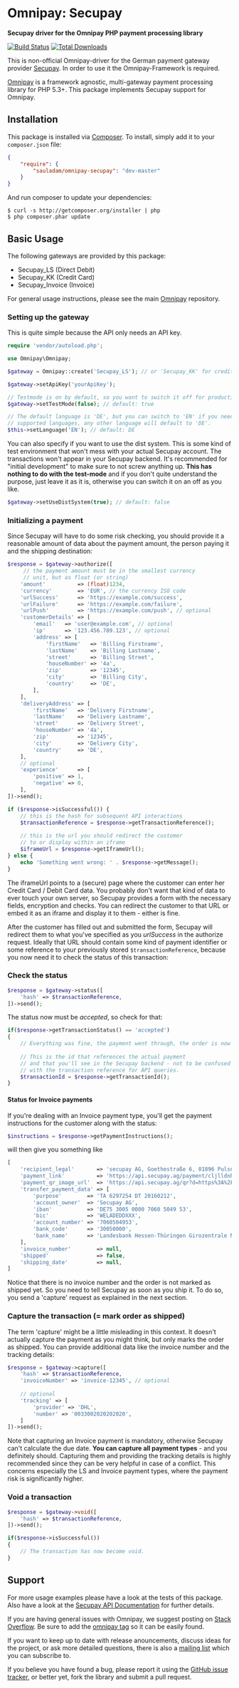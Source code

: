 # Omnipay: Secupay

**Secupay driver for the Omnipay PHP payment processing library**

[![Build Status](https://travis-ci.org/sauladam/omnipay-secupay.svg?branch=master)](https://travis-ci.org/sauladam/omnipay-secupay)
[![Total Downloads](https://poser.pugx.org/sauladam/omnipay-secupay/downloads.png)](https://packagist.org/packages/sauladam/omnipay-secupay)

This is non-official Omnipay-driver for the German payment gateway provider [Secupay](https://www.secupay.ag/).
In order to use it the Omnipay-Framework is required.

[Omnipay](https://github.com/omnipay/omnipay) is a framework agnostic, multi-gateway payment
processing library for PHP 5.3+. This package implements Secupay support for Omnipay.

## Installation

This package is installed via [Composer](http://getcomposer.org/). To install, simply add it
to your `composer.json` file:

```json
{
    "require": {
        "sauladam/omnipay-secupay": "dev-master"
    }
}
```

And run composer to update your dependencies:

    $ curl -s http://getcomposer.org/installer | php
    $ php composer.phar update

## Basic Usage

The following gateways are provided by this package:

* Secupay_LS (Direct Debit)
* Secupay_KK (Credit Card)
* Secupay_Invoice (Invoice)

For general usage instructions, please see the main [Omnipay](https://github.com/omnipay/omnipay)
repository.

### Setting up the gateway
This is quite simple because the API only needs an API key.

```php
require 'vendor/autoload.php';

use Omnipay\Omnipay;

$gateway = Omnipay::create('Secupay_LS'); // or 'Secupay_KK' for credit card / 'Secupay_Invoice' for invoice

$gateway->setApiKey('yourApiKey');

// Testmode is on by default, so you want to switch it off for production.
$gateway->setTestMode(false); // default: true

// The default language is 'DE', but you can switch to 'EN' if you need to. These are the only currently 
// supported languages, any other language will default to 'DE'.
$this->setLanguage('EN'); // default: DE

```
You can also specify if you want to use the dist system. This is some kind of test environment that won't mess with your actual Secupay account. The transactions won't appear in your Secupay backend. It's recommended for "initial development" to make sure to not screw anything up. **This has nothing to do with the test-mode** and if you don't quite understand the purpose, just leave it as it is, otherwise you can switch it on an off as you like.

```php
$gateway->setUseDistSystem(true); // default: false
```

### Initializing a payment
Since Secupay will have to do some risk checking, you should provide it a reasonable amount of data about the payment amount, the person paying it and the shipping destination:

```php
$response = $gateway->authorize([
     // the payment amount must be in the smallest currency
     // unit, but as float (or string)
    'amount'          => (float)1234,
    'currency'        => 'EUR', // the currency ISO code
    'urlSuccess'      => 'https://example.com/success',
    'urlFailure'      => 'https://example.com/failure',
    'urlPush'         => 'https://example.com/push', // optional
    'customerDetails' => [
        'email'   => 'user@example.com', // optional
        'ip'      => '123.456.789.123', // optional
        'address' => [
            'firstName'   => 'Billing Firstname',
            'lastName'    => 'Billing Lastname',
            'street'      => 'Billing Street',
            'houseNumber' => '4a',
            'zip'         => '12345',
            'city'        => 'Billing City',
            'country'     => 'DE',
        ],
    ],
    'deliveryAddress' => [
        'firstName'   => 'Delivery Firstname',
        'lastName'    => 'Delivery Lastname',
        'street'      => 'Delivery Street',
        'houseNumber' => '4a',
        'zip'         => '12345',
        'city'        => 'Delivery City',
        'country'     => 'DE',
    ],
    // optional
    'experience'      => [
        'positive' => 1,
        'negative' => 0,
    ],
])->send();

if ($response->isSuccessful()) {
    // this is the hash for subsequent API interactions
    $transactionReference = $response->getTransactionReference(); 
    
    // this is the url you should redirect the customer 
    // to or display within an iframe
    $iframeUrl = $response->getIframeUrl();
} else {
    echo 'Something went wrong: ' . $response->getMessage();
}
```
The iframeUrl points to a (secure) page where the customer can enter her Credit Card / Debit Card data. You probably don't want that kind of data to ever touch your own server, so Secupay provides a form with the necessary fields, encryption and checks. You can redirect the customer to that URL or embed it as an iframe and display it to them - either is fine.

After the customer has filled out and submitted the form, Secupay will redirect them to what you've specified as you *urlSuccess* in the authorize request. Ideally that URL should contain some kind of payment identifier or some reference to your previously stored `$transactionReference`, because you now need it to check the status of this transaction:

### Check the status
```php
$response = $gateway->status([
    'hash' => $transactionReference,
])->send();
```
The status now must be *accepted*, so check for that:
```php
if($response->getTransactionStatus() == 'accepted')
{
    // Everything was fine, the payment went through, the order is now ready to ship.
    
    // This is the id that references the actual payment 
    // and that you'll see in the Secupay backend - not to be confused
    // with the transaction reference for API queries.
    $transactionId = $response->getTransactionId();
}
```

#### Status for Invoice payments
If you're dealing with an Invoice payment type, you'll get the payment instructions for the customer along with the status:
```php
$instructions = $response->getPaymentInstructions();
```
will then give you something like
```php
[
    'recipient_legal'       => 'secupay AG, Goethestraße 6, 01896 Pulsnitz',
    'payment_link'          => 'https://api.secupay.ag/payment/cljlldnhgtwh1028319',
    'payment_qr_image_url'  => 'https://api.secupay.ag/qr?d=https%3A%2F%2Fapi.secupay.ag%2Fpayment%2Fcljlldnhgtwh1028319',
    'transfer_payment_data' => [
        'purpose'        => 'TA 6297254 DT 20160212',
        'account_owner'  => 'Secupay AG',
        'iban'           => 'DE75 3005 0000 7060 5049 53',
        'bic'            => 'WELADEDDXXX',
        'account_number' => '7060504953',
        'bank_code'      => '30050000',
        'bank_name'      => 'Landesbank Hessen-Thüringen Girozentrale NL. Düsseldorf',
    ],
    'invoice_number'        => null,
    'shipped'               => false,
    'shipping_date'         => null,
]
```

Notice that there is no invoice number and the order is not marked as shipped yet. So you need to tell Secupay as soon as you ship it. To do so, you send a 'capture' request as explained in the next section.

### Capture the transaction (= mark order as shipped)
The term 'capture' might be a little misleading in this context. It doesn't actually capture the payment as you might think, but only marks the order as shipped. You can provide additional data like the invoice number and the tracking details:
```php
$response = $gateway->capture([
    'hash' => $transactionReference,
    'invoiceNumber' => 'invoice-12345', // optional
    
    // optional
    'tracking' => [ 
        'provider' => 'DHL',
        'number' => '0033002020202020',
    ]
])->send();
```
Note that capturing an Invoice payment is mandatory, otherwise Secupay can't calculate the due date. **You can capture all payment types** - and you definitely should. Capturing them and providing the tracking details is highly recommended since they can be very helpful in case of a conflict. This concerns especially the LS and Invoice payment types, where the payment risk is significantly higher.


### Void a transaction
```php
$response = $gateway->void([
    'hash' => $transactionReference,
])->send();

if($response->isSuccessful())
{
    // The transaction has now become void.
}
```

## Support

For more usage examples please have a look at the tests of this package. Also have a look at the [Secupay API Documentation](https://github.com/secupay/doc-flex-api) for further details.

If you are having general issues with Omnipay, we suggest posting on
[Stack Overflow](http://stackoverflow.com/). Be sure to add the
[omnipay tag](http://stackoverflow.com/questions/tagged/omnipay) so it can be easily found.

If you want to keep up to date with release anouncements, discuss ideas for the project,
or ask more detailed questions, there is also a [mailing list](https://groups.google.com/forum/#!forum/omnipay) which
you can subscribe to.

If you believe you have found a bug, please report it using the [GitHub issue tracker](https://github.com/sauladam/omnipay-secupay/issues),
or better yet, fork the library and submit a pull request.
